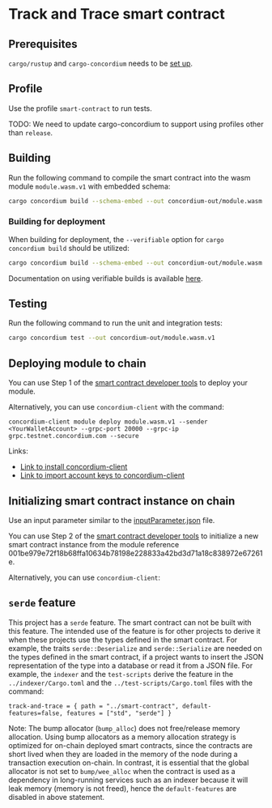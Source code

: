 # Track and Trace smart contract

## Prerequisites

`cargo/rustup` and `cargo-concordium` needs to be [set up](https://developer.concordium.software/en/mainnet/smart-contracts/guides/quick-start.html).

## Profile

Use the profile `smart-contract` to run tests. 

TODO: We need to update cargo-concordium to support using profiles other than `release`.

## Building

Run the following command to compile the smart contract into the wasm module `module.wasm.v1` with embedded schema:

```bash
cargo concordium build --schema-embed --out concordium-out/module.wasm.v1
```

### Building for deployment

When building for deployment, the `--verifiable` option for `cargo concordium build` should be utilized:

```bash
cargo concordium build --schema-embed --out concordium-out/module.wasm.v1 --verifiable docker.io/concordium/verifiable-sc:1.70.0
```

Documentation on using verifiable builds is available [here](https://docs.rs/crate/cargo-concordium/latest).

## Testing

Run the following command to run the unit and integration tests:

```bash
cargo concordium test --out concordium-out/module.wasm.v1
```

## Deploying module to chain

You can use Step 1 of the [smart contract developer tools](https://sctools.mainnet.concordium.software/) to deploy your module.

Alternatively, you can use `concordium-client` with the command:

```
concordium-client module deploy module.wasm.v1 --sender <YourWalletAccount> --grpc-port 20000 --grpc-ip grpc.testnet.concordium.com --secure
```

Links: 
- [Link to install concordium-client](https://developer.concordium.software/en/mainnet/net/references/concordium-client.html?highlight=concordium%20client)
- [Link to import account keys to concordium-client](https://developer.concordium.software/en/mainnet/smart-contracts/tutorials/setup-env.html#import-the-key)


## Initializing smart contract instance on chain

Use an input parameter similar to the [inputParameter.json](../test-scripts/inputParameter.json) file.

You can use Step 2 of the [smart contract developer tools](https://sctools.mainnet.concordium.software/) to initialize a new smart contract instance from the module reference 001be979e72f18b68ffa10634b78198e228833a42bd3d71a18c838972e67261e.

Alternatively, you can use `concordium-client`:


## `serde` feature

This project has a `serde` feature. The smart contract can not be built with this feature. The intended use of the feature is for other projects to derive it when these projects use the types defined in the smart contract. For example, the traits `serde::Deserialize` and `serde::Serialize` are needed on the types defined in the smart contract, if a project wants to insert the JSON representation of the type into a database or read it from a JSON file. 
For example, the `indexer` and the `test-scripts` derive the feature in the `../indexer/Cargo.toml` and the `../test-scripts/Cargo.toml` files with the command:

```
track-and-trace = { path = "../smart-contract", default-features=false, features = ["std", "serde"] } 
```

Note: The bump allocator (`bump_alloc`) does not free/release memory allocation. Using bump allocators as a memory allocation strategy is optimized for on-chain deployed smart contracts, since the contracts are short lived when they are loaded in the memory of the node during a transaction execution on-chain. 
In contrast, it is essential that the global allocator is not set to `bump/wee_alloc` when the contract is used as a dependency in long-running services such as an indexer because it will leak memory (memory is not freed), hence the `default-features` are disabled in above statement.